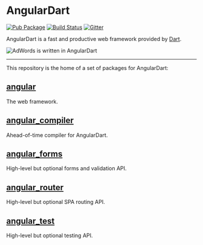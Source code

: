 # AngularDart

<!-- Badges -->

[![Pub Package](https://img.shields.io/pub/v/angular2.svg)](https://pub.dartlang.org/packages/angular2)
[![Build Status](https://travis-ci.org/dart-lang/angular2.svg?branch=master)](https://travis-ci.org/dart-lang/angular2)
[![Gitter](https://img.shields.io/gitter/room/dart-lang/angular2.svg)](https://gitter.im/dart-lang/angular2)

AngularDart is a fast and productive web framework provided by [Dart][].

[Dart]: https://webdev.dartlang.org/angular/

![AdWords is written in AngularDart](https://webdev.dartlang.org/angular/images/Google-AdWords-Next-Interface-800x342.png)

---

This repository is the home of a set of packages for AngularDart:

## [angular](angular/README.md)

The web framework.

## [angular_compiler](angular_compiler/README.md)

Ahead-of-time compiler for AngularDart.

## [angular_forms](angular_forms/README.md)

High-level but optional forms and validation API.

## [angular_router](angular_router/README.md)

High-level but optional SPA routing API.

## [angular_test](angular_test/README.md)

High-level but optional testing API.

